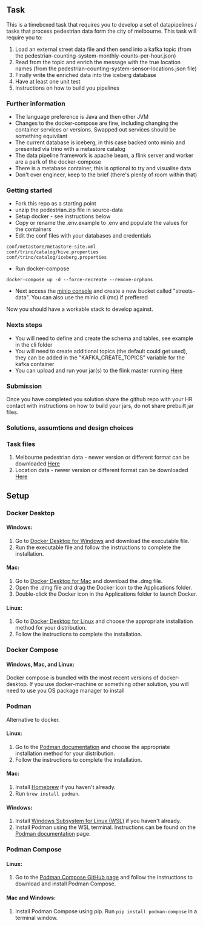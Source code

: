 ## Task

This is a timeboxed task that requires you to develop a set of datapipelines / tasks that process pedestrian data form the city of melbourne.
This task will require you to:

1. Load an external street data file and then send into a kafka topic (from the pedestrian-counting-system-monthly-counts-per-hour.json)
2. Read from the topic and enrich the message with the true location names (from the pedestrian-counting-system-sensor-locations.json file)
3. Finally write the enriched data into the iceberg database
4. Have at least one unit test
5. Instructions on how to build you pipelines

### Further information

- The language preference is Java and then other JVM
- Changes to the docker-compose are fine, including changing the container services or versions. Swapped out services should be something equivilant
- The current database is iceberg, in this case backed onto minio and presented via trino with a metastore catalog
- The data pipeline framework is apache beam, a flink server and worker are a park of the docker-compose
- There is a metabase container, this is optional to try and visualise data
- Don't over engineer, keep to the brief (there's plenty of room within that)

### Getting started

- Fork this repo as a starting point
- unzip the pedestrian.zip file in source-data
- Setup docker - see instructions below
- Copy or rename the .env.example to .env and populate the values for the containers
- Edit the conf files with your databases and credentials 
```
conf/metastore/metastore-site.xml
conf/trino/catalog/hive.properties
conf/trino/catalog/iceberg.properties
```
- Run docker-compose
```
docker-compose up -d --force-recreate --remove-orphans
```
- Next access the [minio console](http://localhost:9090) and create a new bucket called "streets-data". You can also use the minio cli (mc) if preffered

Now you should have a workable stack to develop against. 

### Nexts steps

- You will need to define and create the schema and tables, see example in the cli folder
- You will need to create additional topics (the default could get used), they can be added in the "KAFKA_CREATE_TOPICS" variable for the kafka container
- You can upload and run your jar(s) to the flink master running [Here](http://localhost:8083)

### Submission

Once you have completed you solution share the github repo with your HR contact with instructions on how to build your jars, do not share prebuilt jar files.

### Solutions, assumtions and design choices

### Task files
1. Melbourne pedestrian data - newer version or different format can be downloaded [Here](https://discover.data.vic.gov.au/dataset/pedestrian-counting-system-monthly-counts-per-hour)
2. Location data - newer version or different format can be downloaded [Here](https://discover.data.vic.gov.au/dataset/pedestrian-counting-system-sensor-locations)

## Setup

### Docker Desktop

#### Windows:

1. Go to [Docker Desktop for Windows](https://docs.docker.com/docker-for-windows/install/) and download the executable file.
2. Run the executable file and follow the instructions to complete the installation.

#### Mac:

1. Go to [Docker Desktop for Mac](https://docs.docker.com/docker-for-mac/install/) and download the .dmg file.
2. Open the .dmg file and drag the Docker icon to the Applications folder.
3. Double-click the Docker icon in the Applications folder to launch Docker.

#### Linux:

1. Go to [Docker Desktop for Linux](https://docs.docker.com/engine/install/ubuntu/) and choose the appropriate installation method for your distribution.
2. Follow the instructions to complete the installation.

### Docker Compose

#### Windows, Mac, and Linux:

Docker compose is bundled with the most recent versions of docker-desktop. If you use docker-machine or something other solution, you will need to use you OS package manager to install

### Podman
Alternative to docker.

#### Linux:

1. Go to the [Podman documentation](https://podman.io/getting-started/installation) and choose the appropriate installation method for your distribution.
2. Follow the instructions to complete the installation.

#### Mac:

1. Install [Homebrew](https://brew.sh/) if you haven't already.
2. Run `brew install podman`.

#### Windows:

1. Install [Windows Subsystem for Linux (WSL)](https://docs.microsoft.com/en-us/windows/wsl/install-win10) if you haven't already.
2. Install Podman using the WSL terminal. Instructions can be found on the [Podman documentation](https://podman.io/getting-started/installation#windows-subsystem-for-linux-wsl) page.

### Podman Compose

#### Linux:

1. Go to the [Podman Compose GitHub page](https://github.com/containers/podman-compose) and follow the instructions to download and install Podman Compose.

#### Mac and Windows:

1. Install Podman Compose using pip. Run `pip install podman-compose` in a terminal window.